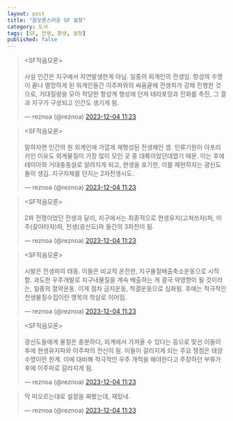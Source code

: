 ```yaml
---
layout: post
title: "음모론스러운 SF 설정"
category: 도서
tags: [SF, 전생, 환생, 설정]
published: false
---
```


<blockquote class="twitter-tweet tw-hide-thread"><p lang="ko" dir="ltr">&lt;SF적음모론&gt;<br><br>사실 인간은 지구에서 자연발생한게 아님. 일종의 외계인의 전생임. 항성의 수명이 끝나 멸망하게 된 외계인들간 이주파와의 싸움끝에 전생파가 강제 진행한 것으로, 거대질량을 모아 적당한 항성계 행성에 던져 테라포밍과 진화를 촉진, 그 결과 지구가 구성되고 인간도 생기게 됨.</p>&mdash; reznoa (@reznoa) <a href="https://twitter.com/reznoa/status/1731499399556341898?ref_src=twsrc%5Etfw">2023-12-04 11:23</a></blockquote>

<blockquote class="twitter-tweet tw-hide-thread"><p lang="ko" dir="ltr">&lt;SF적음모론&gt;<br><br>말하자면 인간의 원 외계인에 가깝게 재형성된 전생체인 셈. 인류기원이 아프리카인 이유도 외계물질이 가장 많이 모인 곳 중 대륙이었던데였기 때문. 이는 후에 테이아와 거대충동설로 알려지게 되고, 현생을 포기한, 이를 재현하자는 광신도들이 생김. 지구자체를 던지는 2차전생시도.</p>&mdash; reznoa (@reznoa) <a href="https://twitter.com/reznoa/status/1731499401116586463?ref_src=twsrc%5Etfw">2023-12-04 11:23</a></blockquote>

<blockquote class="twitter-tweet tw-hide-thread"><p lang="ko" dir="ltr">&lt;SF적음모론&gt;<br><br>2파 전쟁이었던 전생과 달리, 지구에서는 최종적으로 현생유지(고쳐쓰자)파, 이주(갈아타자)파, 전생(광신도)파 들간의 3파전이 됨.</p>&mdash; reznoa (@reznoa) <a href="https://twitter.com/reznoa/status/1731499402647511485?ref_src=twsrc%5Etfw">2023-12-04 11:23</a></blockquote> 

<blockquote class="twitter-tweet tw-hide-thread"><p lang="ko" dir="ltr">&lt;SF적음모론&gt;<br><br>시발은 전생파의 태동. 이들은 비교적 온전한, 지구물질배출축소운동으로 시작함. 과도한 우주개발로 지구내물질을 계속 배출하는 게 결국 악영향이 될 것이라는, 일종의 절약운동. 이게 점차 금지운동, 척결운동으로 심화됨. 후에는 적극적인 전생물질수집이란 명목의 학살로 이어짐.</p>&mdash; reznoa (@reznoa) <a href="https://twitter.com/reznoa/status/1731499404031607050?ref_src=twsrc%5Etfw">2023-12-04 11:23</a></blockquote>

<blockquote class="twitter-tweet tw-hide-thread"><p lang="ko" dir="ltr">&lt;SF적음모론&gt;<br><br>광신도들에게 물질은 충분하다, 외계에서 가져올 수 있다는 등으로 맞선 이들이 후에 현생유지파와 이주파의 전신이 됨. 이들이 갈리지게 되는 주요 쟁점은 태양 수명이란 한계. 이에 대비해 적극적인 우주 개척을 해야한다고 주장하던 부류가 후에 이주파로 갈라지게 됨.</p>&mdash; reznoa (@reznoa) <a href="https://twitter.com/reznoa/status/1731499405562597655?ref_src=twsrc%5Etfw">2023-12-04 11:23</a></blockquote>

<blockquote class="twitter-tweet tw-hide-thread"><p lang="ko" dir="ltr">막 떠오르는대로 설정을 짜봤는데, 재밌네.</p>&mdash; reznoa (@reznoa) <a href="https://twitter.com/reznoa/status/1731499407038881809?ref_src=twsrc%5Etfw">2023-12-04 11:23</a></blockquote>

<script async src="https://platform.twitter.com/widgets.js" charset="utf-8"></script> 
